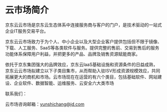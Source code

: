 # 云市场简介
京东云云市场是京东云生态体系中连接服务商与客户的门户，是技术驱动的一站式企业IT服务交易平台。

京东云云市场致力于为个人、中小企业以及大型企业客户提供包括但不限于镜像、下载、人工服务、SaaS等各类软件与服务。提供完整的售前、交易到售后的服务功能体系保障用户利益，并把更多的产品、品牌及销售资源赋能商家。

依托于京东集团强大的品牌效应，京东云IaaS基础设施和资源条件的日益成熟，京东云云市场拟建立以下子类目集市，从而帮助入驻ISV形成资源规模效应，共同拓展更大的商机和市场。云市场现在在运营的有六个类目，包括基础软件、网站建设、企业软件、数据智能、运维服务、云安全六大类市场







联系我们：

云市场咨询邮箱：yunshichang@jd.com

